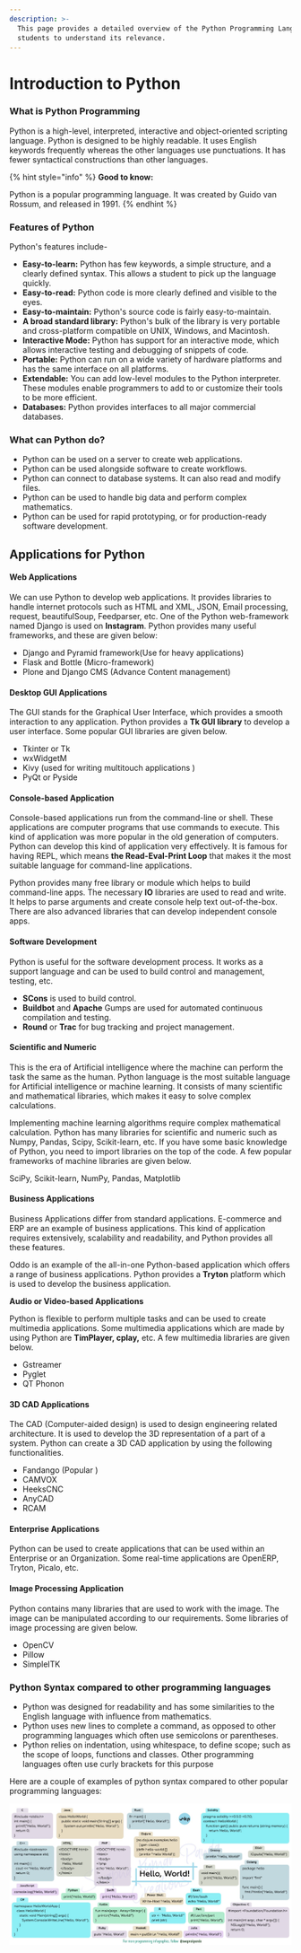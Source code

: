 ```yaml
---
description: >-
  This page provides a detailed overview of the Python Programming Language for
  students to understand its relevance.
---
```


# Introduction to Python

### What is Python Programming

Python is a high-level, interpreted, interactive and object-oriented scripting language. Python is designed to be highly readable. It uses English keywords frequently whereas the other languages use punctuations. It has fewer syntactical constructions than other languages.



{% hint style="info" %}
**Good to know:**&#x20;

Python is a popular programming language. It was created by Guido van Rossum, and released in 1991.
{% endhint %}

### Features of Python

Python's features include-

* **Easy-to-learn:** Python has few keywords, a simple structure, and a clearly defined syntax. This allows a student to pick up the language quickly.
* **Easy-to-read:** Python code is more clearly defined and visible to the eyes.
* **Easy-to-maintain:** Python's source code is fairly easy-to-maintain.
* **A broad standard library:** Python's bulk of the library is very portable and cross-platform compatible on UNIX, Windows, and Macintosh.
* **Interactive Mode:** Python has support for an interactive mode, which allows interactive testing and debugging of snippets of code.
* &#x20;**Portable:** Python can run on a wide variety of hardware platforms and has the same interface on all platforms.
* **Extendable:** You can add low-level modules to the Python interpreter. These modules enable programmers to add to or customize their tools to be more efficient.&#x20;
* **Databases:** Python provides interfaces to all major commercial databases.

### What can Python do?

* Python can be used on a server to create web applications.
* Python can be used alongside software to create workflows.
* Python can connect to database systems. It can also read and modify files.
* Python can be used to handle big data and perform complex mathematics.
* Python can be used for rapid prototyping, or for production-ready software development.

## Applications for Python

#### Web Applications

We can use Python to develop web applications. It provides libraries to handle internet protocols such as HTML and XML, JSON, Email processing, request, beautifulSoup, Feedparser, etc. One of the Python web-framework named Django is used on **Instagram**. Python provides many useful frameworks, and these are given below:

* Django and Pyramid framework(Use for heavy applications)
* Flask and Bottle (Micro-framework)
* Plone and Django CMS (Advance Content management)

#### Desktop GUI Applications

The GUI stands for the Graphical User Interface, which provides a smooth interaction to any application. Python provides a **Tk GUI library** to develop a user interface. Some popular GUI libraries are given below.

* Tkinter or Tk
* wxWidgetM
* Kivy (used for writing multitouch applications )
* PyQt or Pyside

#### Console-based Application

Console-based applications run from the command-line or shell. These applications are computer programs that use commands to execute. This kind of application was more popular in the old generation of computers. Python can develop this kind of application very effectively. It is famous for having REPL, which means **the Read-Eval-Print Loop** that makes it the most suitable language for command-line applications.

Python provides many free library or module which helps to build command-line apps. The necessary **IO** libraries are used to read and write. It helps to parse arguments and create console help text out-of-the-box. There are also advanced libraries that can develop independent console apps.

#### Software Development

Python is useful for the software development process. It works as a support language and can be used to build control and management, testing, etc.

* **SCons** is used to build control.
* **Buildbot** and **Apache** Gumps are used for automated continuous compilation and testing.
* **Round** or **Trac** for bug tracking and project management.

#### Scientific and Numeric&#x20;

This is the era of Artificial intelligence where the machine can perform the task the same as the human. Python language is the most suitable language for Artificial intelligence or machine learning. It consists of many scientific and mathematical libraries, which makes it easy to solve complex calculations.

Implementing machine learning algorithms require complex mathematical calculation. Python has many libraries for scientific and numeric such as Numpy, Pandas, Scipy, Scikit-learn, etc. If you have some basic knowledge of Python, you need to import libraries on the top of the code. A few popular frameworks of machine libraries are given below.

SciPy, Scikit-learn, NumPy, Pandas, Matplotlib

#### Business Applications

Business Applications differ from standard applications. E-commerce and ERP are an example of business applications. This kind of application requires extensively, scalability and readability, and Python provides all these features.

Oddo is an example of the all-in-one Python-based application which offers a range of business applications. Python provides a **Tryton** platform which is used to develop the business application.

**Audio or Video-based Applications**

Python is flexible to perform multiple tasks and can be used to create multimedia applications. Some multimedia applications which are made by using Python are **TimPlayer, cplay,** etc. A few multimedia libraries are given below.

* Gstreamer
* Pyglet
* QT Phonon

#### 3D CAD Applications

The CAD (Computer-aided design) is used to design engineering related architecture. It is used to develop the 3D representation of a part of a system. Python can create a 3D CAD application by using the following functionalities.

* Fandango (Popular )
* CAMVOX
* HeeksCNC
* AnyCAD
* RCAM

#### Enterprise Applications

Python can be used to create applications that can be used within an Enterprise or an Organization. Some real-time applications are OpenERP, Tryton, Picalo, etc.

#### Image Processing Application

Python contains many libraries that are used to work with the image. The image can be manipulated according to our requirements. Some libraries of image processing are given below.

* OpenCV
* Pillow
* SimpleITK

### Python Syntax compared to other programming languages

* Python was designed for readability and has some similarities to the English language with influence from mathematics.
* Python uses new lines to complete a command, as opposed to other programming languages which often use semicolons or parentheses.
* Python relies on indentation, using whitespace, to define scope; such as the scope of loops, functions and classes. Other programming languages often use curly brackets for this purpose

Here are a couple of examples of python syntax compared to other popular programming languages:

![A simple "Hello, World!" code written in different programming languages](.gitbook/assets/pythonVsOtherLanguages.jpg)
